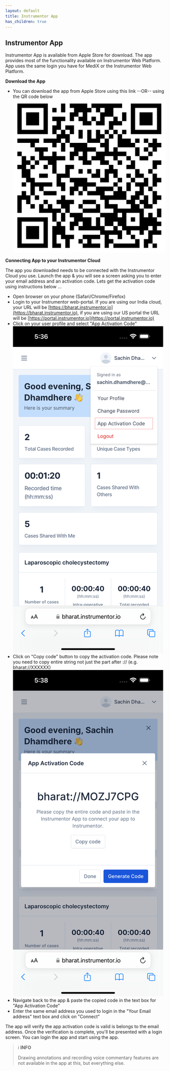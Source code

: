 ```yaml
---
layout: default
title: Instrumentor App
has_children: true
---
```


## Instrumentor App

Instrumentor App is available from Apple Store for download. The app provides most of the functionality available on Instrumentor Web Platform. App uses the same login you have for MediX or the Instrumentor Web Platform.

**Download the App**

- You can download the app from Apple Store using this link --OR-- using the QR code below
  ![Instrumentor App QR Code](/assets/images/app/instrumentor%20iOS%20qr%20code.png)

**Connecting App to your Instrumentor Cloud**

The app you downloaded needs to be connected with the Instrumentor Cloud you use. Launch the app & you will see a screen asking you to enter your email address and an activation code. Lets get the activation code using instructions below ...

- Open browser on your phone (Safari/Chrome/Firefox)
- Login to your Instrumentor web-portal. If you are using our India cloud, your URL will be [https://bharat.instrumentor.io](https://bharat.instrumentor.io), if you are using our US portal the URL will be [https://portal.instrumentor.io](https://portal.instrumentor.io)
- Click on your user profile and select "App Activation Code"
  ![App Activation 1](/assets/images/app/App%20Activation%201.png)
- Click on "Copy code" button to copy the activation code. Please note you need to copy entire string not just the part after :// (e.g. bharat://XXXXXX)
  ![App Activation 2](/assets/images/app/App%20Activation%202.png)
- Navigate back to the app & paste the copied code in the text box for "App Activation Code"
- Enter the same email address you used to login in the "Your Email address" text box and click on "Connect"

The app will verify the app activation code is valid is belongs to the email address. Once the verification is complete, you'll be presented with a login screen. You can login the app and start using the app.

> :information_source: **INFO**
>
> Drawing annotations and recording voice commentary features are not available in the app at this, but everything else.
